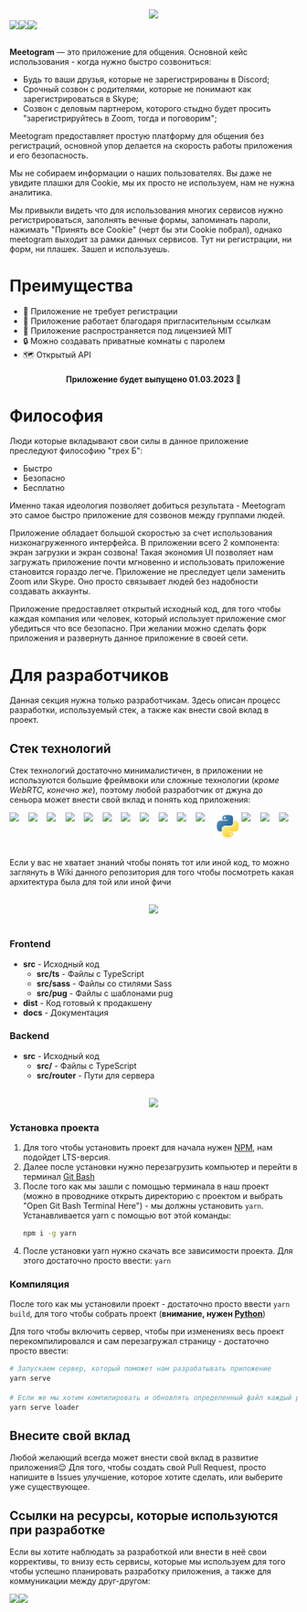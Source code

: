 <div align="center">
	<img src="https://user-images.githubusercontent.com/101672047/180659190-d5ed9b54-fc8f-4d9c-981b-f154e2eff950.svg">
	<div style="display: flex;">
		<img src="https://github.com/crckhd/Meetogram/actions/workflows/codeql.yml/badge.svg?branch=main">
		<img src="https://github.com/crckhd/Meetogram/workflows/Lint%20Code%20Base/badge.svg?branch=main">
		<img src="https://github.com/crckhd/Meetogram/actions/workflows/build-check.yml/badge.svg?branch=main">
	</div>
</div>

<br>

**Meetogram** — это приложение для общения. Основной кейс использования - когда нужно быстро созвониться:
* Будь то ваши друзья, которые не зарегистрированы в Discord;
* Срочный созвон с родителями, которые не понимают как зарегистрироваться в Skype;
* Созвон с деловым партнером, которого стыдно будет просить "зарегистрируйтесь в Zoom, тогда и поговорим";

Meetogram предоставляет простую платформу для общения без регистраций, основной упор делается на скорость работы приложения и его безопасность.

Мы не собираем информации о наших пользователях. Вы даже не увидите плашки для Cookie, мы их просто не используем, нам не нужна аналитика.

Мы привыкли видеть что для использования многих сервисов нужно регистрироваться, заполнять вечные формы, запоминать пароли, нажимать "Принять все Cookie" (черт бы эти Cookie побрал), однако meetogram выходит за рамки данных сервисов. Тут ни регистрации, ни форм, ни плашек. Зашел и используешь.

# Преимущества
* 🙅 Приложение не требует регистрации
* 🔗 Приложение работает благодаря пригласительным ссылкам
* 🎩 Приложение распространяется под лицензией MIT
* 🔒 Можно создавать приватные комнаты с паролем
* 🗺 Открытый API

<div align="center"><h4>Приложение будет выпущено 01.03.2023 🚀</h4></div>

# Философия
Люди которые вкладывают свои силы в данное приложение преследуют философию "трех Б":
* Быстро
* Безопасно
* Бесплатно

Именно такая идеология позволяет добиться результата - Meetogram это самое быстро приложение для созвонов между группами людей.

Приложение обладает большой скоростью за счет использования низконагруженного интерфейса. В приложении всего 2 компонента: экран загрузки и экран созвона! Такая экономия UI позволяет нам загружать приложение почти мгновенно и использовать приложение становится гораздо легче. Приложение не преследует цели заменить Zoom или Skype. Оно просто связывает людей без надобности создавать аккаунты.

Приложение предоставляет открытый исходный код, для того чтобы каждая компания или человек, который использует приложение смог убедиться что все безопасно. При желании можно сделать форк приложения и развернуть данное приложение в своей сети.


# Для разработчиков
Данная секция нужна только разработчикам. Здесь описан процесс разработки, используемый стек, а также как внести свой вклад в проект.

## Стек технологий
Стек технологий достаточно минималистичен, в приложении не используются большие фреймвоки или сложные технологии (_кроме WebRTC, конечно же_), поэтому любой разработчик от джуна до сеньора может внести свой вклад и понять код приложения:

<div style="display: flex;">
	<img width="48" src="https://cdn.jsdelivr.net/gh/devicons/devicon/icons/html5/html5-original.svg"/>
	<img width="48" src="https://cdn.jsdelivr.net/gh/devicons/devicon/icons/javascript/javascript-original.svg" />
        <img width="48" src="https://cdn.jsdelivr.net/gh/devicons/devicon/icons/typescript/typescript-original.svg" />
	<img width="48" src="https://cdn.jsdelivr.net/gh/devicons/devicon/icons/sass/sass-original.svg" />
        <img width="48" src="https://cdn.jsdelivr.net/gh/devicons/devicon/icons/nodejs/nodejs-original.svg" />
	<img width="48" src="https://cdn.jsdelivr.net/gh/devicons/devicon/icons/jest/jest-plain.svg" />
	<img width="48" src="https://cdn.jsdelivr.net/gh/devicons/devicon/icons/express/express-original-wordmark.svg" />
	<img width="48" src="https://cdn.jsdelivr.net/gh/devicons/devicon/icons/mongodb/mongodb-original-wordmark.svg" />
	<img width="48" src="https://cdn.jsdelivr.net/gh/devicons/devicon/icons/heroku/heroku-original-wordmark.svg" />
	<img width="48" src="https://cdn.jsdelivr.net/gh/devicons/devicon/icons/docker/docker-original.svg" />
        <img width="48" src="https://cdn.jsdelivr.net/gh/devicons/devicon/icons/github/github-original.svg" />
	<img width="48" src="https://raw.githubusercontent.com/devicons/devicon/master/icons/python/python-original.svg"/>
	<img width="48" src="https://cdn.worldvectorlogo.com/logos/pug.svg"/>
	<img width="48" src="https://user-images.githubusercontent.com/101672047/180660392-db3e6021-c3a1-4cbb-b815-9c4334984f25.svg"/>
	<img width="48" src="https://user-images.githubusercontent.com/101672047/180660449-87afee01-0824-4603-b84b-d656cd441336.svg"/>
</div>

<br>

Если у вас не хватает знаний чтобы понять тот или иной код, то можно заглянуть в Wiki данного репозитория для того чтобы посмотреть какая архитектура была для той или иной фичи

<!-- Секция с директориями -->
<br>
<div align="center">
	<img src="https://user-images.githubusercontent.com/101672047/180660784-8313a0b7-a7f9-4e92-97f3-4d094c3a1a30.svg">
</div>
<br>

### Frontend

* **src** - Исходный код
	* **src/ts** - Файлы с TypeScript
	* **src/sass** - Файлы со стилями Sass
	* **src/pug** - Файлы с шаблонами pug
* **dist** - Код готовый к продакшену
* **docs** - Документация

### Backend

* **src** - Исходный код
	* **src/** - Файлы с TypeScript
	* **src/router** - Пути для сервера

<!-- Секция со скриптами -->
<br>
<div align="center">
	<img src="https://user-images.githubusercontent.com/101672047/180660937-5beaede6-fed4-4cf6-b09b-f490eca2f7fa.svg">
</div>

### Установка проекта
1. Для того чтобы установить проект для начала нужен [NPM](https://nodejs.org/en/), нам подойдет LTS-версия.
2. Далее после установки нужно перезагрузить компьютер и перейти в терминал [Git Bash](https://git-scm.com/downloads)
3. После того как мы зашли с помощью терминала в наш проект (можно в проводнике открыть директорию с проектом и выбрать "Open Git Bash Terminal Here") - мы должны установить `yarn`.
	Устанавливается yarn с помощью вот этой команды:
	```bash
	npm i -g yarn
	```
4. После установки yarn нужно скачать все зависимости проекта. Для этого достаточно просто ввести: `yarn`

### Компиляция
После того как мы установили проект - достаточно просто ввести `yarn build`, для того чтобы собрать проект (**внимание, нужен [Python](https://www.python.org/downloads/)**)

Для того чтобы включить сервер, чтобы при изменениях весь проект перекомпилировался и сам перезагружал страницу - достаточно просто ввести:

```bash
# Запускаем сервер, который поможет нам разрабатывать приложение
yarn serve

# Если же мы хотим компилировать и обновлять определенный файл каждый раз при изменении, то достаточно просто ввести название файла .html из директории public/
yarn serve loader
```

## Внесите свой вклад
Любой желающий всегда может внести свой вклад в развитие приложения😌 Для того, чтобы создать свой Pull Request, просто напишите в Issues улучшение, которое хотите сделать, или выберите уже существующее.

## Ссылки на ресурсы, которые используются при разработке

Если вы хотите наблюдать за разработкой или внести в неё свои коррективы, то внизу есть сервисы, которые мы используем для того чтобы успешно планировать разработку приложения, а также для коммуникации между друг-другом:

<!-- Ссылки на наши ресурсы для разработки -->
<div align="center" style="display: flex;">
	<a href="https://trello.com/mtgram"><img width="70" src="https://cdn.jsdelivr.net/gh/devicons/devicon/icons/trello/trello-plain.svg" /></a>
	<a href="https://www.figma.com/file/kv4IBlFa1jPXX9BAJMnLY4/meetogram?node-id=0%3A1"><img width="70" src="https://cdn.jsdelivr.net/gh/devicons/devicon/icons/figma/figma-original.svg" /></a>
</div>
